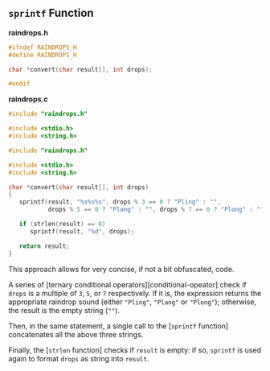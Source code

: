## `sprintf` Function

**raindrops.h**

```c
#ifndef RAINDROPS_H
#define RAINDROPS_H

char *convert(char result[], int drops);

#endif
```

**raindrops.c**

```c
#include "raindrops.h"

#include <stdio.h>
#include <string.h>

#include "raindrops.h"

#include <stdio.h>
#include <string.h>

char *convert(char result[], int drops)
{
   sprintf(result, "%s%s%s", drops % 3 == 0 ? "Pling" : "",
           drops % 5 == 0 ? "Plang" : "", drops % 7 == 0 ? "Plong" : "");

   if (strlen(result) == 0)
      sprintf(result, "%d", drops);

   return result;
}
```

This approach allows for very concise, if not a bit obfuscated, code.

A series of [ternary conditional operators][conditional-opeator] check if `drops` is a multiple of `3`, `5`, or `7` respectively.
If it is, the expression returns the appropriate raindrop sound (either `"Pling"`, `"Plang"` or `"Plong"`); otherwise, the result is the empty string (`""`).

Then, in the same statement, a single call to the [`sprintf` function] concatenates all the above three strings.

Finally, the [`strlen` function] checks if `result` is empty: if so, `sprintf` is used again to format `drops` as string into `result`.

[conditional-operator]: https://www.geeksforgeeks.org/conditional-or-ternary-operator-in-c/
[sprintf]: https://pubs.opengroup.org/onlinepubs/9699919799/functions/sprintf.html
[strlen]: https://pubs.opengroup.org/onlinepubs/9699919799/functions/strlen.html
